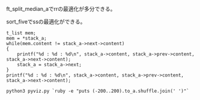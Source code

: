 ft_split_median_aでrrの最適化が多分できる。

sort_fiveでssの最適化ができる。


	t_list mem;
	mem = *stack_a;
	while(mem.content != stack_a->next->content)
	{
		printf("%d : %d : %d\n", stack_a->content, stack_a->prev->content, stack_a->next->content);
		stack_a = stack_a->next;
	}
	printf("%d : %d : %d\n", stack_a->content, stack_a->prev->content, stack_a->next->content);

	python3 pyviz.py `ruby -e "puts (-200..200).to_a.shuffle.join(' ')"`
